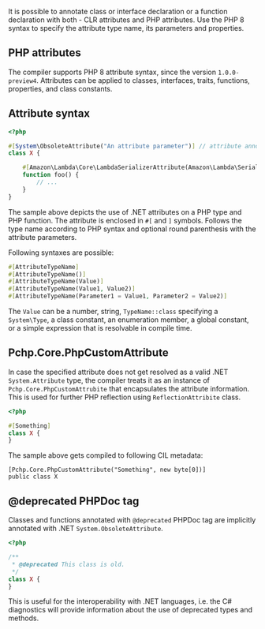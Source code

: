 It is possible to annotate class or interface declaration or a function declaration with both - CLR attributes and PHP attributes. Use the PHP 8 syntax to specify the attribute type name, its parameters and properties.

## PHP attributes

The compiler supports PHP 8 attribute syntax, since the version `1.0.0-preview4`. Attributes can be applied to classes, interfaces, traits, functions, properties, and class constants.

## Attribute syntax

```php
<?php

#[System\ObsoleteAttribute("An attribute parameter")] // attribute annotation refering to a .NET attribute
class X {

    #[Amazon\Lambda\Core\LambdaSerializerAttribute(Amazon\Lambda\Serialization\Json\JsonSerializer::class)]
    function foo() {
        // ...
    }
}

```

The sample above depicts the use of .NET attributes on a PHP type and PHP function. The attribute is enclosed in `#[` and `]` symbols. Follows the type name according to PHP syntax and optional round parenthesis with the attribute parameters.

Following syntaxes are possible:

```php
#[AttributeTypeName]
#[AttributeTypeName()]
#[AttributeTypeName(Value)]
#[AttributeTypeName(Value1, Value2)]
#[AttributeTypeName(Parameter1 = Value1, Parameter2 = Value2)]
```

The `Value` can be a number, string, `TypeName::class` specifying a `System\Type`, a class constant, an enumeration member, a global constant, or a simple expression that is resolvable in compile time.

## Pchp.Core.PhpCustomAttribute

In case the specified attribute does not get resolved as a valid .NET `System.Attribute` type, the compiler treats it as an instance of `Pchp.Core.PhpCustomAttrubite` that encapsulates the attribute information. This is used for further PHP reflection using `ReflectionAttribite` class.

```php
<?php

#[Something]
class X {
}
```

The sample above gets compiled to following CIL metadata:

```
[Pchp.Core.PhpCustomAttribute("Something", new byte[0])]
public class X
```

## @deprecated PHPDoc tag

Classes and functions annotated with `@deprecated` PHPDoc tag are implicitly annotated with .NET `System.ObsoleteAttribute`.

```php
<?php

/**
 * @deprecated This class is old.
 */
class X {
}
```

This is useful for the interoperability with .NET languages, i.e. the C# diagnostics will provide information about the use of deprecated types and methods.
